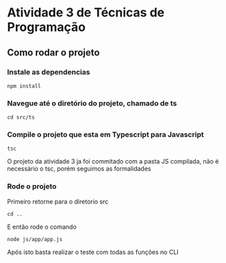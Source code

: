 # Atividade 3 de Técnicas de Programação

## Como rodar o projeto

### Instale as dependencias
```
npm install
```

### Navegue até o diretório do projeto, chamado de ts
```
cd src/ts
```
### Compile o projeto que esta em Typescript para Javascript
```
tsc
```
O projeto da atividade 3 ja foi commitado com a pasta JS compilada, não é necessário o tsc, porém seguimos as formalidades

### Rode o projeto

Primeiro retorne para o diretorio src
```
cd ..
```

E então rode o comando
```
node js/app/app.js
```

Após isto basta realizar o teste com todas as funções no CLI

